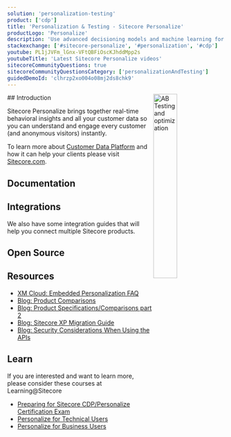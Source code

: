 ```yaml
---
solution: 'personalization-testing'
product: ['cdp']
title: 'Personalization & Testing - Sitecore Personalize'
productLogo: 'Personalize'
description: 'Use advanced decisioning models and machine learning for personalization in your composable DXP.'
stackexchange: ['#sitecore-personalize', '#personalization', '#cdp']
youtube: PL1jJVFm_lGnx-VFtQBFiOscKJhddMpp2s
youtubeTitle: 'Latest Sitecore Personalize videos'
sitecoreCommunityQuestions: true
sitecoreCommunityQuestionsCategory: ['personalizationAndTesting']
guidedDemoId: 'clhrzp2xo004o08mj2ds8chk9'
---
```


<img src="/images/products/personalize/full-stack-AB-testing-optimization.svg" alt="AB Testing and optimization" width="33%" align="right" />
## Introduction

Sitecore Personalize brings together real-time behavioral insights and all your customer data so you can understand and engage every customer (and anonymous visitors) instantly.

To learn more about [Customer Data Platform](https://www.sitecore.com/products/customer-data-platform) and how it can help your clients please visit [Sitecore.com](https://www.sitecore.com/products/customer-data-platform).

## Documentation

<Row columns={3}>
<Link title="Overview" link="https://doc.sitecore.com/personalize/" />
<Link title="User Docs" link="https://doc.sitecore.com/personalize/en/users/sitecore-personalize/index-en.html" />
<Link title="Developer Docs" link="https://doc.sitecore.com/personalize/en/developers/api/index-en.html" />
<Link title="Knowledge Hub" link="https://sitecore.cdpknowledgehub.com/docs" />
</Row>

## Integrations

We also have some integration guides that will help you connect multiple Sitecore products.
<Row columns={2}>

<Link title="Integrating Sitecore SmartHub CDP with Sitecore XM" link="/learn/integrations/xm-smarthub-cdp" className="bg-theme-bg-alt" />
</Row>

## Open Source

<Row columns={3}>
<Repository framework="Npm" name="Sitecore CDP/Personalize Serializer" description="NPM package that allows serializing CDP Personalize resources to disk" repositoryUrl="https://github.com/dylanyoung-dev/sitecore-cdp-serializer" />
<Repository framework="Javascript" name="Serialized resources example" description="Examples for storing Sitecore CDP + Personalize templates, connections and other resources in source control" repositoryUrl="https://github.com/dylanyoung-dev/cdp-personalize-examples" />
</Row>

## Resources

- [XM Cloud: Embedded Personalization FAQ](/learn/faq/xm-cloud-embedded-personalization)
- [Blog: Product Comparisons](https://community.sitecore.com/community?id=community_blog&sys_id=d8fdc45d1bb6811038a46421b24bcbb7)
- [Blog: Product Specifications/Comparisons part 2](https://community.sitecore.com/community?id=community_blog&sys_id=f0862b751bf6491038a46421b24bcb65)
- [Blog: Sitecore XP Migration Guide](https://community.sitecore.com/community?id=community_blog&sys_id=f1cc98af1b541590e55241dde54bcb0d)
- [Blog: Security Considerations When Using the APIs](https://community.sitecore.com/community?id=community_blog&sys_id=6d9601561b12d9d0b8954371b24bcb9b)

## Learn

If you are interested and want to learn more, please consider these courses at Learning@Sitecore

- [Preparing for Sitecore CDP/Personalize Certification Exam](https://community.sitecore.com/community?id=community_blog&sys_id=b64c74421b7b8d50e55241dde54bcb84)
- [Personalize for Technical Users](https://learning.sitecore.com/learn/learning_plan/view/22/personalize-for-technical-users)
- [Personalize for Business Users](https://learning.sitecore.com/learn/learning_plan/view/45/personalize-for-business-users)
